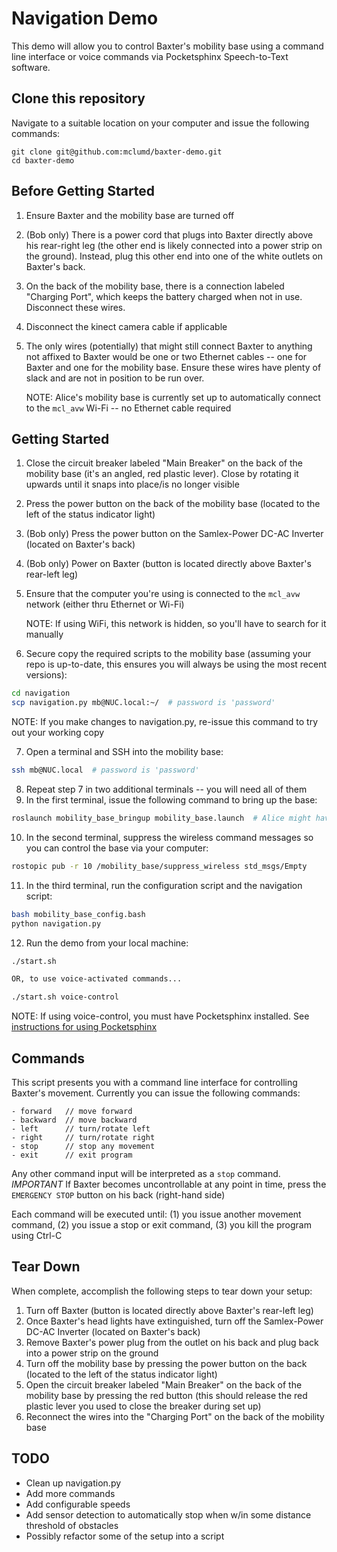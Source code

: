 # Navigation Demo

This demo will allow you to control Baxter's mobility base using a command line interface or voice commands via Pocketsphinx Speech-to-Text software.

## Clone this repository
Navigate to a suitable location on your computer and issue the following commands:

```
git clone git@github.com:mclumd/baxter-demo.git
cd baxter-demo
```

## Before Getting Started
1. Ensure Baxter and the mobility base are turned off
2. (Bob only) There is a power cord that plugs into Baxter directly above his rear-right leg (the other end is likely connected into a power strip on the ground). Instead, plug this other end into one of the white outlets on Baxter's back.
3. On the back of the mobility base, there is a connection labeled "Charging Port", which keeps the battery charged when not in use.  Disconnect these wires.
4. Disconnect the kinect camera cable if applicable
5. The only wires (potentially) that might still connect Baxter to anything not affixed to Baxter would be one or two Ethernet cables -- one for Baxter and one for the mobility base.  Ensure these wires have plenty of slack and are not in position to be run over.

    NOTE:  Alice's mobility base is currently set up to automatically connect to the `mcl_avw` Wi-Fi -- no Ethernet cable required

## Getting Started

1. Close the circuit breaker labeled "Main Breaker" on the back of the mobility base (it's an angled, red plastic lever). Close by rotating it upwards until it snaps into place/is no longer visible
2. Press the power button on the back of the mobility base (located to the left of the status indicator light)
3. (Bob only) Press the power button on the Samlex-Power DC-AC Inverter (located on Baxter's back)
4. (Bob only) Power on Baxter (button is located directly above Baxter's rear-left leg)
5. Ensure that the computer you're using is connected to the `mcl_avw` network (either thru Ethernet or Wi-Fi)

    NOTE: If using WiFi, this network is hidden, so you'll have to search for it manually
6. Secure copy the required scripts to the mobility base (assuming your repo is up-to-date, this ensures you will always be using the most recent versions):

```bash
cd navigation
scp navigation.py mb@NUC.local:~/  # password is 'password'
```
NOTE: If you make changes to navigation.py, re-issue this command to try out your working copy

7. Open a terminal and SSH into the mobility base:

```bash
ssh mb@NUC.local  # password is 'password'
```

8. Repeat step 7 in two additional terminals -- you will need all of them
9. In the first terminal, issue the following command to bring up the base:

```bash
roslaunch mobility_base_bringup mobility_base.launch  # Alice might have lots of errors/warnings, disregard
```

10. In the second terminal, suppress the wireless command messages so you can control the base via your computer:

```bash
rostopic pub -r 10 /mobility_base/suppress_wireless std_msgs/Empty
```

11. In the third terminal, run the configuration script and the navigation script:

```bash
bash mobility_base_config.bash
python navigation.py
```

12. Run the demo from your local machine:

```bash
./start.sh

OR, to use voice-activated commands...

./start.sh voice-control
```
NOTE: If using voice-control, you must have Pocketsphinx installed. See [instructions for using Pocketsphinx](pocketsphinx-instructions.md)

## Commands
This script presents you with a command line interface for controlling Baxter's movement. Currently you can issue the following commands:

```
- forward   // move forward
- backward  // move backward
- left      // turn/rotate left
- right     // turn/rotate right
- stop      // stop any movement
- exit      // exit program
```

Any other command input will be interpreted as a `stop` command.
*IMPORTANT* If Baxter becomes uncontrollable at any point in time, press the `EMERGENCY STOP` button on his back (right-hand side)

Each command will be executed until: (1) you issue another movement command, (2) you issue a stop or exit command,
(3) you kill the program using Ctrl-C

## Tear Down
When complete, accomplish the following steps to tear down your setup:

1. Turn off Baxter (button is located directly above Baxter's rear-left leg)
2. Once Baxter's head lights have extinguished, turn off the Samlex-Power DC-AC Inverter (located on Baxter's back)
3. Remove Baxter's power plug from the outlet on his back and plug back into a power strip on the ground
4. Turn off the mobility base by pressing the power button on the back (located to the left of the status indicator light)
5. Open the circuit breaker labeled "Main Breaker" on the back of the mobility base by pressing the red button (this should release the red plastic lever you used to close the breaker during set up)
6. Reconnect the wires into the "Charging Port" on the back of the mobility base

## TODO
- Clean up navigation.py
- Add more commands
- Add configurable speeds
- Add sensor detection to automatically stop when w/in some distance threshold of obstacles
- Possibly refactor some of the setup into a script
